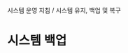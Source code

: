<!--breadcrumb:시스템 운영 지침 / 시스템 유지, 백업 및 복구--><span class="md-breadcrumb">시스템 운영 지침 / 시스템 유지, 백업 및 복구</span>
# 시스템 백업
